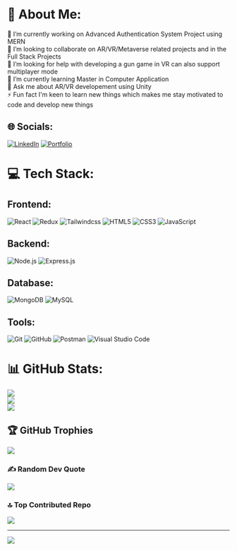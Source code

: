 # 💫 About Me:
🔭 I’m currently working on Advanced Authentication System Project using MERN <br>👯 I’m looking to collaborate on AR/VR/Metaverse related projects and in the Full Stack Projects<br>🤝 I’m looking for help with developing a gun game in VR can also support multiplayer mode<br>🌱 I’m currently learning Master in Computer Application<br>💬 Ask me about AR/VR developement using Unity<br>⚡ Fun fact I'm keen to learn new things which makes me stay motivated to code and develop new things


## 🌐 Socials:
[![LinkedIn](https://img.shields.io/badge/LinkedIn-%230077B5.svg?logo=linkedin&logoColor=white)](https://www.linkedin.com/in/rahul-r-devadiga)
[![Portfolio](https://img.shields.io/badge/Portfolio-000?style=for-the-badge&logo=vercel&logoColor=white)](https://rahuldevadiga.vercel.app)

# 💻 Tech Stack:
## Frontend:
![React](https://shields.io/badge/react-black?logo=react&style=for-the-badge) ![Redux](https://img.shields.io/badge/Redux-593D88?style=for-the-badge&logo=redux&logoColor=white) ![Tailwindcss](https://img.shields.io/badge/Tailwind_CSS-grey?style=for-the-badge&logo=tailwind-css&logoColor=38B2AC) ![HTML5](https://img.shields.io/badge/HTML5-E34F26?style=for-the-badge&logo=html5&logoColor=white)  ![CSS3](https://img.shields.io/badge/CSS3-1572B6?style=for-the-badge&logo=css3&logoColor=white) ![JavaScript](https://img.shields.io/badge/JavaScript-323330?style=for-the-badge&logo=javascript&logoColor=F7DF1E)
## Backend:
 ![Node.js](https://img.shields.io/badge/node.js-339933?style=for-the-badge&logo=Node.js&logoColor=white) ![Express.js](https://img.shields.io/badge/express.js-000000?style=for-the-badge&logo=express&logoColor=white)
## Database:
 ![MongoDB](https://img.shields.io/badge/-MongoDB-13aa52?style=for-the-badge&logo=mongodb&logoColor=white) ![MySQL](https://img.shields.io/badge/mysql-%2300f.svg?style=for-the-badge&logo=mysql&logoColor=white)
## Tools: 
![Git](https://img.shields.io/badge/GIT-E44C30?style=for-the-badge&logo=git&logoColor=white) ![GitHub](https://img.shields.io/badge/github-%23121011.svg?style=for-the-badge&logo=github&logoColor=white) ![Postman](https://img.shields.io/badge/Postman-FF6C37?style=for-the-badge&logo=postman&logoColor=white) ![Visual Studio Code](https://img.shields.io/badge/Visual%20Studio%20Code-0078d7.svg?style=for-the-badge&logo=visual-studio-code&logoColor=white)
# 📊 GitHub Stats:
![](https://github-readme-stats.vercel.app/api?username=Rahul-R-Devadiga&theme=radical&hide_border=true&include_all_commits=true&count_private=true)<br/>
![](https://github-readme-streak-stats.herokuapp.com/?user=Rahul-R-Devadiga&theme=radical&hide_border=true)<br/>
![](https://github-readme-stats.vercel.app/api/top-langs/?username=Rahul-R-Devadiga&theme=radical&hide_border=true&include_all_commits=true&count_private=true&layout=compact)

## 🏆 GitHub Trophies
![](https://github-profile-trophy.vercel.app/?username=Rahul-R-Devadiga&theme=radical&no-frame=true&no-bg=false&margin-w=4)

### ✍️ Random Dev Quote
![](https://quotes-github-readme.vercel.app/api?type=horizontal&theme=radical)

### 🔝 Top Contributed Repo
![](https://github-contributor-stats.vercel.app/api?username=Rahul-R-Devadiga&limit=5&theme=dark&combine_all_yearly_contributions=true)

---
[![](https://visitcount.itsvg.in/api?id=Rahul-R-Devadiga&icon=0&color=0)](https://visitcount.itsvg.in)

<!-- Proudly created with GPRM ( https://gprm.itsvg.in ) -->
